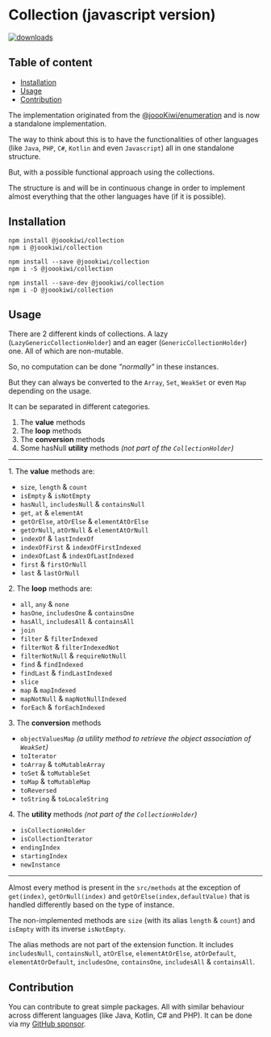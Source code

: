 # Collection (javascript version)
[![downloads](https://img.shields.io/npm/dt/@joookiwi/collection.svg)](https://npm-stat.com/charts.html?package=@joookiwi/collection)

## Table of content
* [Installation](#installation)
* [Usage](#usage)
* [Contribution](#contribution)

The implementation originated from the [@joooKiwi/enumeration](https://github.com/joooKiwi/enumeration)
and is now a standalone implementation.

The way to think about this is to have the functionalities of other languages
(like `Java`, `PHP`, `C#`, `Kotlin` and even `Javascript`)
all in one standalone structure.

But, with a possible functional approach using the collections.

The structure is and will be in continuous change in order
to implement almost everything that the other languages have (if it is possible).

## Installation
```
npm install @joookiwi/collection
npm i @joookiwi/collection

npm install --save @joookiwi/collection
npm i -S @joookiwi/collection

npm install --save-dev @joookiwi/collection
npm i -D @joookiwi/collection
```

## Usage

There are 2 different kinds of collections.
A lazy (`LazyGenericCollectionHolder`) and an eager (`GenericCollectionHolder`) one.
All of which are non-mutable.

So, no computation can be done _"normally"_ in these instances.

But they can always be converted to the `Array`, `Set`, `WeakSet` or even `Map` depending on the usage.

It can be separated in different categories.
1. The **value** methods
2. The **loop** methods
3. The **conversion** methods
4. Some hasNull **utility** methods _(not part of the `CollectionHolder`)_

---
<span>1.</span> The **value** methods are:
 - `size`, `length` & `count`
 - `isEmpty` & `isNotEmpty`
 - `hasNull`, `includesNull` & `containsNull`
 - `get`, `at` & `elementAt`
 - `getOrElse`, `atOrElse` & `elementAtOrElse`
 - `getOrNull`, `atOrNull` & `elementAtOrNull`
 - `indexOf` & `lastIndexOf`
 - `indexOfFirst` & `indexOfFirstIndexed`
 - `indexOfLast` & `indexOfLastIndexed`
 - `first` & `firstOrNull`
 - `last` & `lastOrNull`

<span>2.</span> The **loop** methods are:
 - `all`, `any` & `none`
 - `hasOne`, `includesOne` & `containsOne`
 - `hasAll`, `includesAll` & `containsAll`
 - `join`
 - `filter` & `filterIndexed`
 - `filterNot` & `filterIndexedNot`
 - `filterNotNull` & `requireNotNull`
 - `find` & `findIndexed`
 - `findLast` & `findLastIndexed`
 - `slice`
 - `map` & `mapIndexed`
 - `mapNotNull` & `mapNotNullIndexed`
 - `forEach` & `forEachIndexed`

<span>3.</span> The **conversion** methods
 - `objectValuesMap` _(a utility method to retrieve the object association of `WeakSet`)_
 - `toIterator`
 - `toArray` & `toMutableArray`
 - `toSet` & `toMutableSet`
 - `toMap` & `toMutableMap`
 - `toReversed`
 - `toString` & `toLocaleString`

<span>4.</span> The **utility** methods _(not part of the `CollectionHolder`)_
 - `isCollectionHolder`
 - `isCollectionIterator`
 - `endingIndex`
 - `startingIndex`
 - `newInstance`

---
Almost every method is present in the `src/methods` at the exception of
`get(index)`, `getOrNull(index)` and `getOrElse(index,defaultValue)`
that is handled differently based on the type of instance.

The non-implemented methods are `size` (with its alias `length` & `count`)
and `isEmpty` with its inverse `isNotEmpty`.

The alias methods are not part of the extension function.
It includes `includesNull`, `containsNull`, `atOrElse`,
`elementAtOrElse`, `atOrDefault`, `elementAtOrDefault`,
`includesOne`, `containsOne`, `includesAll` & `containsAll`.

## Contribution
You can contribute to great simple packages.
All with similar behaviour across different languages (like Java, Kotlin, C# and PHP).
It can be done via my [GitHub sponsor](https://github.com/sponsors/joooKiwi).
